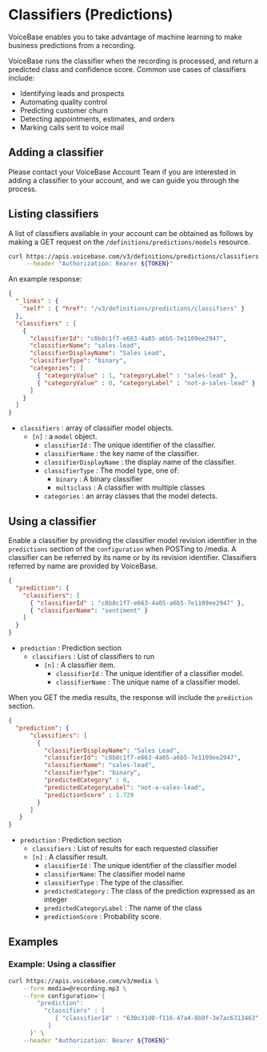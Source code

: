 # Classifiers (Predictions)

VoiceBase enables you to take advantage of machine learning to make business predictions from a recording.

VoiceBase runs the classifier when the recording is processed, and return a predicted class and confidence score. Common use cases of classifiers include:

- Identifying leads and prospects
- Automating quality control
- Predicting customer churn
- Detecting appointments, estimates, and orders
- Marking calls sent to voice mail


## Adding a classifier
Please contact your VoiceBase Account Team if you are interested in adding a
classifier to your account, and we can guide you through the process.

## Listing classifiers

A list of classifiers available in your account can be obtained as follows by making a GET request on the `/definitions/predictions/models` resource.

```bash
curl https://apis.voicebase.com/v3/definitions/predictions/classifiers \
     --header "Authorization: Bearer ${TOKEN}"
```

An example response:

```json
{
  "_links" : {
    "self" : { "href": "/v3/definitions/predictions/classifiers" }
  },
  "classifiers" : [
    {
      "classifierId": "c8b8c1f7-e663-4a05-a6b5-7e1109ee2947",
      "classifierName": "sales-lead",
      "classifierDisplayName": "Sales Lead",
      "classifierType": "binary",
      "categories": [
        { "categoryValue" : 1, "categoryLabel" : "sales-lead" },
        { "categoryValue" : 0, "categoryLabel" : "not-a-sales-lead" }
      ]
    }
  ]
}
```

- `classifiers` : array of classifier model objects.
    - `[n]` : a `model` object.
        - `classifierId` : The unique identifier of the classifier.
        - `classifierName` : the key name of the classifier.
        - `classifierDisplayName` : the display name of the classifier.
        - `classifierType` : The model type, one of:
            - `binary` : A binary classifier
            - `multiclass` : A classifier with multiple classes
        - `categories` : an array classes that the model detects.

## Using a classifier

Enable a classifier by providing the classifier model revision identifier
in the `predictions` section of the `configuration` when POSTing to /media.
A classifier can be referred by its name or by its revision identifier.
Classifiers referred by name are provided by VoiceBase.


```json
{
  "prediction": {
    "classifiers": [
      { "classifierId" : "c8b8c1f7-e663-4a05-a6b5-7e1109ee2947" },
      { "classifierName": "sentiment" }
    ]
  }
}
```



  - `prediction` : Prediction section
    - `classifiers` : List of classifiers to run
        - `[n]` : A classifier item.
            - `classifierId` : The unique identifier of a classifier model.
            - `classifierName` : The unique name of a classifier model.

When you GET the media results, the response will include the `prediction`
section.

```json
{
  "prediction": {
      "classifiers": [
        {
          "classifierDisplayName": "Sales Lead",
          "classifierId": "c8b8c1f7-e663-4a05-a6b5-7e1109ee2947",
          "classifierName": "sales-lead",
          "classifierType": "binary",
          "predictedCategory" : 0,
          "predictedCategoryLabel": "not-a-sales-lead",
          "predictionScore" : 1.729  
        }
      ]
   }
}
```

- `prediction` : Prediction section
  - `classifiers` : List of results for each requested classifier
   - `[n]` : A classifier result.
      - `classifierId` : The unique identifier of the classifier model
      - `classifierName`: The classifier model name
      - `classifierType` : The type of the classifier.
      - `predictedCategory` : The class of the prediction expressed as an integer
      - `predictedCategoryLabel` : The name of the class
      - `predictionScore` : Probability score.


## Examples

### Example: Using a classifier

```bash
curl https://apis.voicebase.com/v3/media \
    --form media=@recording.mp3 \
    --form configuration='{
        "prediction":
          "classifiers" : [
             { "classifierId" : "630c31d0-f116-47a4-8b9f-3e7ac6313463" }
           ]
      }' \
    --header "Authorization: Bearer ${TOKEN}"
```
